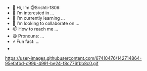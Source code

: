 - 👋 Hi, I’m @Srishti-1806
- 👀 I’m interested in ...
- 🌱 I’m currently learning ...
- 💞️ I’m looking to collaborate on ...
- 📫 How to reach me ...
- 😄 Pronouns: ...
- ⚡ Fun fact: ...
- 
https://user-images.githubusercontent.com/67410476/142714864-95efafbd-c99b-4991-be24-f8c776fbb8c0.gif
<!---
Srishti-1806/Srishti-1806 is a ✨ special ✨ repository because its `README.md` (this file) appears on your GitHub profile.
You can click the Preview link to take a look at your changes.
--->
